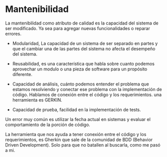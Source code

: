 # Mantenibilidad

La mantenibilidad como atributo de calidad es la capacidad del sistema de ser modificado. Ya sea para agregar nuevas funcionalidades o reparar errores.

- Modularidad, La capacidad de un sistema de ser separado en partes y que el cambiar una de las partes del sistema no afecta el desempeño del sistema.

- Reusabilidad, es una característica que habla sobre cuanto podemos aprovechar un modulo o una pieza de software para un propósito diferente.

- Capacidad de análisis, cuánto podemos entender el problema que estamos resolviendo y conectar ese problema con la implementación de código. Hablamos de conexión entre el código y los requerimientos. una herramienta es GERKIN.

- Capacidad de prueba, facilidad en la implementación de tests.

Un error muy común es utilizar la fecha actual en sistemas y evaluar el comportamiento de la porción de código.


La herramienta que nos ayuda a tener conexión entre el código y los requerimientos, es Gherkin que sale de la comunidad de BDD (Behavior Driven Development).
Solo para que no batallen al buscarla, como me pasó a mi.
